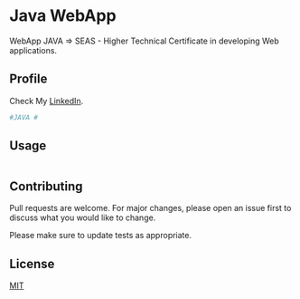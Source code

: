 # Java WebApp

WebApp JAVA => SEAS - Higher Technical Certificate in developing Web applications.

## Profile

Check My  [LinkedIn](https://www.linkedin.com/in/vicente-mateu-3a17562a/).

```bash
#JAVA # 
```

## Usage

```java

```

## Contributing
Pull requests are welcome. For major changes, please open an issue first to discuss what you would like to change.

Please make sure to update tests as appropriate.

## License
[MIT](https://choosealicense.com/licenses/mit/)